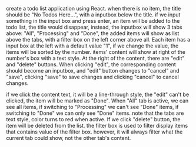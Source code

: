 create a todo list application using React. when there is no item, the title should be "No Todos Here...", with a inputbox below the title. if we input something in the input box and press enter, an item will be added to the todo list, the title would disappear, instead, the inputbox will show 3 tabs above: "All", "Processing" and "Done", the added items will show as list above the tabs, with a filter box on the left corner above all. Each item has a input box at the left with a default value "1", if we change the value, the items will be sorted by the number. items' content will show at right of the number's box with a text style. At the right of the content, there are "edit" and "delete" buttons. When clicking "edit", the corresponding content should become an inputbox, and "edit" button changes to "cancel" and "save", clicking "save" to save changes and clicking "cancel" to cancel changes. 


if we click the content text, it will be a line-through style, the "edit" can't be clicked, the item will be marked as "Done". When "All" tab is active, we can see all items, if switching to "Processing" we can't see "Done" items, if switching to "Done" we can only see "Done" items. note that the tabs are text style, color turns to red when active. If we click "delete" button, the item will be deleted from the list. the filter box is used to filter display items that contains value of the filter box. however, it will always filter what the current tab could show, not the other tab's content.  